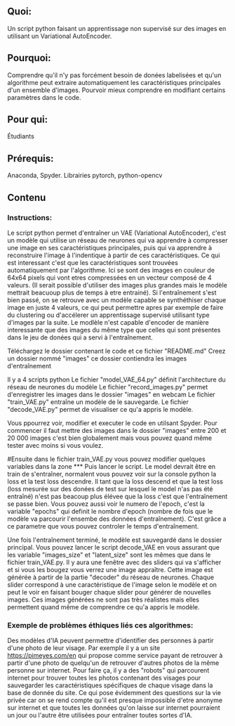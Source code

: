 ## Quoi:
Un script python faisant un apprentissage non supervisé sur des images en utilisant un Variational AutoEncoder.

## Pourquoi:
Comprendre qu'il n'y pas forcément besoin de donées labelisées et qu'un algorithme peut extraire automatiquement les caractéristiques principales d'un ensemble d'images.
Pourvoir mieux comprendre en modifiant certains paramètres dans le code. 

## Pour qui:
Étudiants

## Prérequis: 
Anaconda, Spyder. Librairies pytorch, python-opencv

## Contenu
### Instructions:
Le script python permet d'entraîner un VAE (Variational AutoEncoder), c'est un modèle qui utilise un réseau de neurones qui va apprendre à compresser une image en ses caractéristiques principales, puis qui va apprendre à reconstruire l'image à l'indentique à partir de ces caractéristiques. Ce qui est interessant c'est que les caractéristiques sont trouvées automatiquement par l'algorithme. Ici se sont des images en couleur de 64x64 pixels qui vont etres compressées en un vecteur composé de 4 valeurs. (Il serait possible d'utiliser des images plus grandes mais le modèle mettrait beacuoup plus de temps à etre entrainé). Si l'entraînement s'est bien passé, on se retrouve avec un modèle capable se synthéthiser chaque image en juste 4 valeurs, ce qui peut permettre apres par exemple de faire du clustering ou d'accélerer un apprentissage supervisé utilisant type d'images par la suite. Le modlèle n'est capable d'encoder de manière interessante que des images du même type que celles qui sont présentes dans le jeu de donées qui a servi à l'entraînement.  

Téléchargez le dossier contenant le code et ce fichier "README.md"
Creez un dossier nommé "images" ce dossier contiendra les images d'entraînement
  
Il y a 4 scripts python 
Le fichier "model_VAE_64.py" définit l'architecture du réseau de neurones du modèle
Le fichier "record_images.py" permet d'enregistrer les images dans le dossier "images" en webcam
Le fichier "train_VAE.py" entraîne un modèle de le sauvegarde.
Le fichier "decode_VAE.py" permet de visualiser ce qu'a appris le modèle.

Vous ppourrez voir, modifier et executer le code en utilsant Spyder.
Pour commencer il faut mettre des images dans le dossier "images" entre 200 et 20 000 images c'est bien globalement mais vous pouvez quand même tester avec moins si vous voulez.

#Ensuite dans le fichier train_VAE.py vous pouvez modifier quelques variables dans la zone ***
Puis lancer le script. Le model devrait être en train de s'entraîner, normalent vous pouvez voir sur la console python la loss et la test loss descendre. Il tant que la loss descend et que la test loss (loss mesurée sur des donées de test sur lesquel le model n'as pas été entraîné) n'est pas beacoup plus élévee que la loss c'est que l'entraînement se passe bien. Vous pouvez aussi voir le numero de l'epoch, c'est la variable "epochs" qui definit le nombre d'epoch (nombre de fois que le modèle va parcourir l'ensembe des données d'entraînement). C'est grâce a ce parametre que vous pouvez controler le temps d'entraînement.

Une fois l'entraînement terminé, le modèle est sauvegardé dans le dossier principal.
Vous pouvez lancer le script decode_VAE en vous assurant que les variable "images_size" et "latent_size" sont les mêmes que dans le fichier train_VAE.py. Il y aura une fenêtre avec des sliders qui va s'afficher et si vous les bougez vous verrez une image appraître. Cette image est générée à partir de la partie "decoder" du réseau de neurones. Chaque slider correspond à une caractéristique de l'image selon le modèle et on peut le voir en faisant bouger chaque slider pour générer de nouvelles images. Ces images générées ne sont pas très réalistes mais elles permettent quand même de comprendre ce qu'a appris le modèle.

### Exemple de problèmes éthiques liés ces algorithmes:
Des modèles d'IA peuvent permettre d'identifier des personnes à partir d'une photo de leur visage. Par exemple il y a un site https://pimeyes.com/en qui propose comme service payant de retrouver à partir d'une photo de quelqu'un de retrouver d'autres photos de la même personne sur internet. Pour faire ça, il y a des "robots" qui parcourent internet pour trouver toutes les photos contenant des visages pour sauvegarder les caractéristiques spécifiques de chaque visage dans la base de donnée du site.
Ce qui pose évidemment des questions sur la vie privée car on se rend compte qu'il est presque impossible d'etre anonyme sur internet et que toutes les données qu'on laisse sur internet pourraient un jour ou l'autre être utilisées pour entraîner toutes sortes d'IA.

